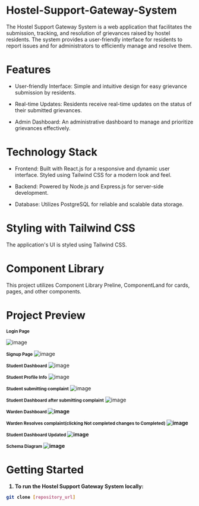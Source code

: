 # Hostel-Support-Gateway-System
The Hostel Support Gateway System is a web application that facilitates the submission, tracking, and resolution of grievances raised by hostel residents. The system provides a user-friendly interface for residents to report issues and for administrators to efficiently manage and resolve them.

# Features

* User-friendly Interface: Simple and intuitive design for easy grievance submission by residents.

* Real-time Updates: Residents receive real-time updates on the status of their submitted grievances.

* Admin Dashboard: An administrative dashboard to manage and prioritize grievances effectively.

# Technology Stack
* Frontend: Built with React.js for a responsive and dynamic user interface. Styled using Tailwind CSS for a modern look and feel.

* Backend: Powered by Node.js and Express.js for server-side development.

* Database: Utilizes PostgreSQL for reliable and scalable data storage.

# Styling with Tailwind CSS
The application's UI is styled using Tailwind CSS.

# Component Library
This project utilizes Component Library Preline, ComponentLand for cards, pages, and other components.

# Project Preview
<strong><small>Login Page</small></strong>

![image](https://github.com/user-attachments/assets/3f4f4be4-87cd-4e2b-928b-4c718a198da8)

<strong><small>Signup Page</small></strong>
![image](images/signup(8).png)

<strong><small>Student Dashboard</small></strong>
![image](images/studentDashboard(8).png)

<strong><small>Student Profile Info</small></strong>
![image](images/studentportfolio(8).png)

<strong><small>Student submitting complaint</small></strong>
![image](images/studentsubmittingcomplaint(8).png)

<strong><small>Student Dashboard after submitting complaint</small></strong>
![image](images/studentDashboardaftersubmittingcomplaint(8).png)

<strong><small>Warden Dashboard</small><strong>
![image](images/wardenDashboard(8).png)

<strong><small>Warden Resolves complaint(clicking Not completed changes to Completed)</small></strong>
![image](images/wardenresolvescomplaint(8).png)

<strong><small>Student Dashboard Updated</small></strong>
![image](images/studentDashboardUpdated(8).png)

<strong><small>Schema Diagram</small></strong>
![image](https://github.com/user-attachments/assets/a5bc1c6e-374b-464d-bd17-305a4a5f30cc)


# Getting Started

1. To run the Hostel Support Gateway System locally:
```bash
git clone [repository_url]
```










